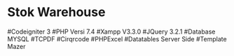 # Stok Warehouse
#Codeigniter 3
#PHP Versi 7.4
#Xampp V3.3.0
#JQuery 3.2.1
#Database MYSQL
#TCPDF
#Cirqrcode
#PHPExcel
#Datatables Server Side
#Template Mazer
